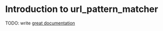 # Introduction to url_pattern_matcher

TODO: write [great documentation](http://jacobian.org/writing/what-to-write/)
